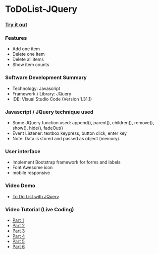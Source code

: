 # ToDoList-JQuery

### [Try it out](http://js.findingsteve.net/ToDoList.cshtml)

### Features
- Add one item
- Delete one item
- Delete all items
- Show item counts

### Software Development Summary
- Technology: Javascript
- Framework / Library: JQuery
- IDE: Visual Studio Code (Version 1.31.1)

### Javascript / JQuery technique used
- Some JQuery function used: append(), parent(), children(), remove(), show(), hide(), fadeOut()
- Event Listener: textbox keypress, button click, enter key
- Note: Data is stored and passed as object (memory).

### User interface
- Implement Bootstrap framework for forms and labels
- Font Awesome icon
- mobile responsive

### Video Demo
- [To Do List with JQuery](https://youtu.be/L2OuJMdIt9M)

### Video Tutorial (Live Coding)
- [Part 1](https://youtu.be/_VXBNgIgQf0)
- [Part 2](https://youtu.be/kq70cZ1ovvM)
- [Part 3](https://youtu.be/JHe_F_08ZY8)
- [Part 4](https://youtu.be/A6DWu8wY9rY)
- [Part 5](https://youtu.be/TrAmnBjvus4)
- [Part 6](https://youtu.be/7G2M5YlqezY)
